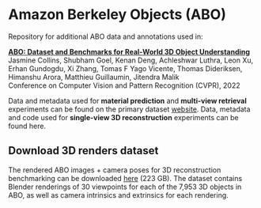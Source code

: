# Amazon Berkeley Objects (ABO)

Repository for additional ABO data and annotations used in:

<b>[ABO: Dataset and Benchmarks for Real-World 3D Object Understanding](https://arxiv.org/pdf/2110.06199.pdf)</b> <br>
Jasmine Collins, Shubham Goel, Kenan Deng, Achleshwar Luthra, Leon Xu, Erhan Gundogdu, Xi Zhang, Tomas F Yago Vicente, Thomas Dideriksen, Himanshu Arora, Matthieu Guillaumin, Jitendra Malik <br>
Conference on Computer Vision and Pattern Recognition (CVPR), 2022

Data and metadata used for <b>material prediction</b> and <b>multi-view retrieval</b> experiments can be found on the primary dataset [website](https://amazon-berkeley-objects.s3.amazonaws.com/index.html). Data, metadata and code used for <b>single-view 3D reconstruction</b> experiments can be found here.

## Download 3D renders dataset
The rendered ABO images + camera poses for 3D reconstruction benchmarking can be downloaded [here]([https://drive.google.com/file/d/1clvbjzblsM2gdRUui14VGYcuG1sEuCAf/view?usp=sharing](https://amazon-berkeley-objects.s3.us-east-1.amazonaws.com/archives/abo-release-renders.zip)) (223 GB). The dataset contains Blender renderings of 30 viewpoints for each of the 7,953 3D objects in ABO, as well as camera intrinsics and extrinsics for each rendering.
